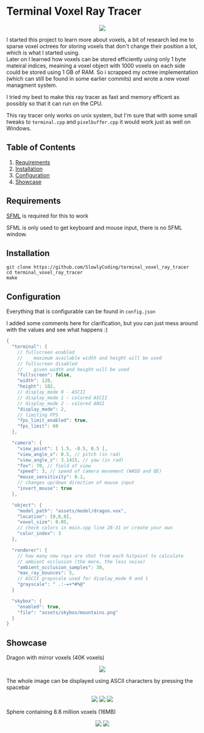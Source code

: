 # Terminal Voxel Ray Tracer

<p align="center">
<img src="https://github.com/SlowlyCoding/terminal-voxel-ray-tracer/blob/master/showcase/dragon1.png">

I started this project to learn more about voxels, a bit of research led me to sparse voxel octrees for storing voxels 
that don't change their position a lot, which is what I started using.</br>
Later on I learned how voxels can be stored efficiently using only 1 byte mateiral indices, meaining a voxel object with 
1000 voxels on each side could be stored using 1 GB of RAM.
So i scrapped my octree implementation (which can still be found in some earlier commits) and wrote a new voxel managment system.

I tried my best to make this ray tracer as fast and memory efficent as possibly so that it can run on the CPU.

This ray tracer only works on unix system, but I'm sure that with some small tweaks to `terminal.cpp` and `pixelbuffer.cpp` it would work just as well on Windows.

## Table of Contents

1. [Requirements](#requirements)
2. [Installation](#installation)
3. [Configuration](#configuration)
4. [Showcase](#showcase)

## Requirements

[SFML](https://www.sfml-dev.org/download.php) is required for this to work

SFML is only used to get keyboard and mouse input, there is no SFML window.

## Installation

```shell
git clone https://github.com/SlowlyCoding/terminal_voxel_ray_tracer
cd terminal_voxel_ray_tracer
make
```

## Configuration

Everything that is configurable can be found in `config.json`

I added some comments here for clarification, but you can just mess around with the values and see what happens :)
```cpp
{
  "terminal": {
    // fullscreen enabled
    //    maximum available width and height will be used
    // fullscreen disabled
    //    given width and height will be used 
    "fullscreen": false,
    "width": 120,
    "height": 102,
    // display_mode 0 - ASCII
    // display_mode 1 - colored ASCII
    // display_mode 2 - colored ANSI
    "display_mode": 2, 
    // limiting FPS
    "fps_limit_enabled": true,
    "fps_limit": 60
  },

  "camera": {
    "view_point": [ 1.5, -0.5, 0.5 ],
    "view_angle_x": 0.5, // pitch (in rad)
    "view_angle_z": 3.1415, // yaw (in rad)
    "fov": 70, // field of view
    "speed": 3, // speed of camera movement (WASD and QE)
    "mouse_sensitivity": 0.1,
    // changes up/down direction of mouse input
    "invert_mouse": true
  }, 

  "object": {
    "model_path": "assets/model/dragon.vox",
    "location": [0,0,0],
    "voxel_size": 0.05,
    // check colors in main.cpp line 28-31 or create your own
    "color_index": 3
  },

  "renderer": {
    // how many new rays are shot from each hitpoint to calculate
    // ambient occlusion (the more, the less noise)
    "ambient_occlusion_samples": 30,
    "max_ray_bounces": 5,
    // ASCII grayscale used for display_mode 0 and 1
    "grayscale": " .:-=+*#%@"
  }

  "skybox": {
    "enabled": true,
    "file": "assets/skybox/mountains.png"
  }
}
```

## Showcase

Dragon with mirror voxels (40K voxels)
<p align="center">
<img src="https://github.com/SlowlyCoding/terminal-voxel-ray-tracer/blob/master/showcase/dragon2.png">

The whole image can be displayed using ASCII characters by pressing the spacebar
<p align="center">
<img src="https://github.com/SlowlyCoding/terminal-voxel-ray-tracer/blob/master/showcase/teapot1.png">
<img src="https://github.com/SlowlyCoding/terminal-voxel-ray-tracer/blob/master/showcase/teapot2.png">
<img src="https://github.com/SlowlyCoding/terminal-voxel-ray-tracer/blob/master/showcase/teapot3.png">

Sphere containing 8.8 million voxels (16MB)
<p align="center">
<img src="https://github.com/SlowlyCoding/terminal-voxel-ray-tracer/blob/master/showcase/sphere1.png">
<img src="https://github.com/SlowlyCoding/terminal-voxel-ray-tracer/blob/master/showcase/sphere2.png">
